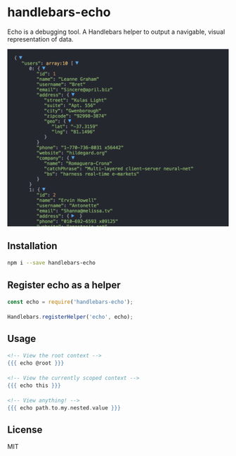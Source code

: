 # handlebars-echo

Echo is a debugging tool. A Handlebars helper to output a navigable, visual representation of data.

![Example echo output](/example.png?raw=true "Example echo output")

## Installation
```bash
npm i --save handlebars-echo
```

## Register echo as a helper
```javascript
const echo = require('handlebars-echo');

Handlebars.registerHelper('echo', echo);
```

## Usage
```handlebars
<!-- View the root context -->
{{{ echo @root }}}

<!-- View the currently scoped context -->
{{{ echo this }}}

<!-- View anything! -->
{{{ echo path.to.my.nested.value }}}
```

## License
MIT
